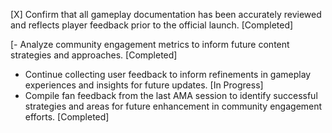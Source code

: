 [X] Confirm that all gameplay documentation has been accurately reviewed and reflects player feedback prior to the official launch. [Completed]

[- Analyze community engagement metrics to inform future content strategies and approaches. [Completed]
- Continue collecting user feedback to inform refinements in gameplay experiences and insights for future updates. [In Progress]
- Compile fan feedback from the last AMA session to identify successful strategies and areas for future enhancement in community engagement efforts. [Completed]